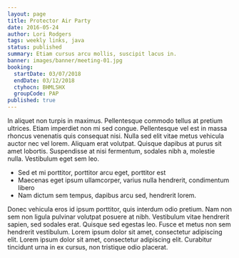 ```yaml
---
layout: page
title: Protector Air Party
date: 2016-05-24
author: Lori Rodgers
tags: weekly links, java
status: published
summary: Etiam cursus arcu mollis, suscipit lacus in.
banner: images/banner/meeting-01.jpg
booking:
  startDate: 03/07/2018
  endDate: 03/12/2018
  ctyhocn: BHMLSHX
  groupCode: PAP
published: true
---
```

In aliquet non turpis in maximus. Pellentesque commodo tellus at pretium ultrices. Etiam imperdiet non mi sed congue. Pellentesque vel est in massa rhoncus venenatis quis consequat nisi. Nulla sed elit vitae metus vehicula auctor nec vel lorem. Aliquam erat volutpat. Quisque dapibus at purus sit amet lobortis. Suspendisse at nisi fermentum, sodales nibh a, molestie nulla. Vestibulum eget sem leo.

* Sed et mi porttitor, porttitor arcu eget, porttitor est
* Maecenas eget ipsum ullamcorper, varius nulla hendrerit, condimentum libero
* Nam dictum sem tempus, dapibus arcu sed, hendrerit lorem.

Donec vehicula eros id ipsum porttitor, quis interdum odio pretium. Nam non sem non ligula pulvinar volutpat posuere at nibh. Vestibulum vitae hendrerit sapien, sed sodales erat. Quisque sed egestas leo. Fusce et metus non sem hendrerit vestibulum. Lorem ipsum dolor sit amet, consectetur adipiscing elit. Lorem ipsum dolor sit amet, consectetur adipiscing elit. Curabitur tincidunt urna in ex cursus, non tristique odio placerat.
